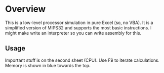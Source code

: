 # Overview

This is a low-level processor simulation in pure Excel (so, no VBA). It is a simplified version of MIPS32 and supports the most basic instructions. I might make write an interpreter so you can write assembly for this.

## Usage
Important stuff is on the second sheet (CPU). Use F9 to iterate calculations. Memory is shown in blue towards the top.
